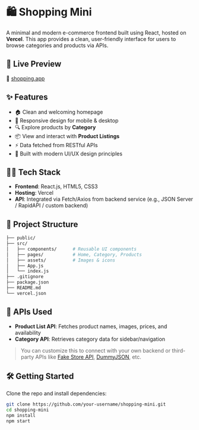 
# 🛍️ Shopping Mini

A minimal and modern e-commerce frontend built using React, hosted on **Vercel**. This app provides a clean, user-friendly interface for users to browse categories and products via APIs.

## 🚀 Live Preview

🔗 [shopping.app](https://shopping-mini.vercel.app)

## ✨ Features

- 🏠 Clean and welcoming homepage
- 📱 Responsive design for mobile & desktop
- 🔍 Explore products by **Category**
- 📦 View and interact with **Product Listings**
- ⚡ Data fetched from RESTful APIs
- 💚 Built with modern UI/UX design principles

## 🧑‍💻 Tech Stack

- **Frontend**: React.js, HTML5, CSS3
- **Hosting**: Vercel
- **API**: Integrated via Fetch/Axios from backend service (e.g., JSON Server / RapidAPI / custom backend)

## 📂 Project Structure

```bash
├── public/
├── src/
│   ├── components/      # Reusable UI components
│   ├── pages/           # Home, Category, Products
│   ├── assets/          # Images & icons
│   ├── App.js
│   └── index.js
├── .gitignore
├── package.json
├── README.md
└── vercel.json
```

## 📡 APIs Used

- **Product List API**: Fetches product names, images, prices, and availability
- **Category API**: Retrieves category data for sidebar/navigation

> You can customize this to connect with your own backend or third-party APIs like [Fake Store API](https://fakestoreapi.com/), [DummyJSON](https://dummyjson.com/), etc.

## 🛠️ Getting Started

Clone the repo and install dependencies:

```bash
git clone https://github.com/your-username/shopping-mini.git
cd shopping-mini
npm install
npm start
```

